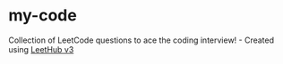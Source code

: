 # my-code
Collection of LeetCode questions to ace the coding interview! - Created using [LeetHub v3](https://github.com/raphaelheinz/LeetHub-3.0)
